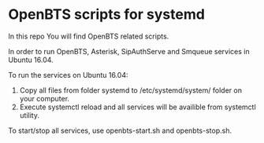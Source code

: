 # OpenBTS scripts for systemd
In this repo You will find OpenBTS related scripts.

In order to run OpenBTS, Asterisk, SipAuthServe and Smqueue services in Ubuntu 16.04. 

To run the services on Ubuntu 16.04:
1. Copy all files from folder systemd to /etc/systemd/system/ folder on your computer.
2. Execute systemctl reload and all services will be availible from systemctl utility.

To start/stop all services, use openbts-start.sh and openbts-stop.sh.
